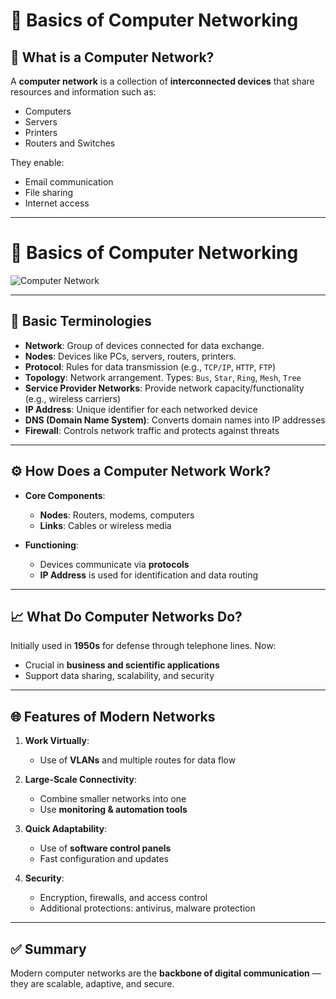 # 📡 Basics of Computer Networking



## 📘 What is a Computer Network?

A **computer network** is a collection of **interconnected devices** that share resources and information such as:
- Computers
- Servers
- Printers
- Routers and Switches

They enable:
- Email communication
- File sharing
- Internet access

---


# 📡 Basics of Computer Networking

![Computer Network](https://thumbs.dreamstime.com/z/global-computer-network-abstract-background-32900669.jpg)


---

## 🧠 Basic Terminologies

- **Network**: Group of devices connected for data exchange.
- **Nodes**: Devices like PCs, servers, routers, printers.
- **Protocol**: Rules for data transmission (e.g., `TCP/IP`, `HTTP`, `FTP`)
- **Topology**: Network arrangement. Types: `Bus`, `Star`, `Ring`, `Mesh`, `Tree`
- **Service Provider Networks**: Provide network capacity/functionality (e.g., wireless carriers)
- **IP Address**: Unique identifier for each networked device
- **DNS (Domain Name System)**: Converts domain names into IP addresses
- **Firewall**: Controls network traffic and protects against threats

---

## ⚙️ How Does a Computer Network Work?

- **Core Components**:
  - **Nodes**: Routers, modems, computers
  - **Links**: Cables or wireless media

- **Functioning**:
  - Devices communicate via **protocols**
  - **IP Address** is used for identification and data routing

---

## 📈 What Do Computer Networks Do?

Initially used in **1950s** for defense through telephone lines. Now:
- Crucial in **business and scientific applications**
- Support data sharing, scalability, and security

---

## 🌐 Features of Modern Networks

1. **Work Virtually**:
   - Use of **VLANs** and multiple routes for data flow

2. **Large-Scale Connectivity**:
   - Combine smaller networks into one
   - Use **monitoring & automation tools**

3. **Quick Adaptability**:
   - Use of **software control panels**
   - Fast configuration and updates

4. **Security**:
   - Encryption, firewalls, and access control
   - Additional protections: antivirus, malware protection

---

## ✅ Summary

Modern computer networks are the **backbone of digital communication** — they are scalable, adaptive, and secure.

